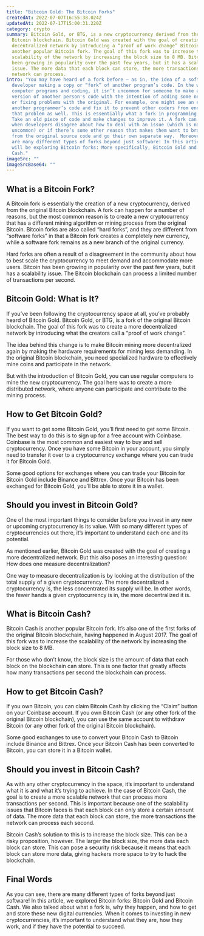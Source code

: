 ```yaml
---
title: "Bitcoin Gold: The Bitcoin Forks"
createdAt: 2022-07-07T16:55:38.024Z
updatedAt: 2022-07-17T15:00:31.220Z
category: crypto
summary: Bitcoin Gold, or BTG, is a new cryptocurrency derived from the original
  Bitcoin blockchain. Bitcoin Gold was created with the goal of creating a more
  decentralized network by introducing a “proof of work change” Bitcoin Cash is
  another popular Bitcoin fork. The goal of this fork was to increase the
  scalability of the network by increasing the block size to 8 MB. Bitcoin has
  been growing in popularity over the past few years, but it has a scalability
  issue. The more data that each block can store, the more transactions the
  network can process.
intro: "You may have heard of a fork before — as in, the idea of a software
  developer making a copy or “fork” of another program’s code. In the world of
  computer programs and coding, it isn’t uncommon for someone to make a modified
  version of another person's code with the intention of adding some new feature
  or fixing problems with the original. For example, one might see an error in
  another programmer’s code and fix it to prevent other coders from encountering
  that problem as well. This is essentially what a fork in programming terms is:
  Take an old piece of code and make changes to improve it. A fork can happen
  when developers disagree about how to deal with an issue (which is not
  uncommon) or if there’s some other reason that makes them want to branch off
  from the original source code and go their own separate way.  Moreover, there
  are many different types of forks beyond just software! In this article we
  will be exploring Bitcoin forks: More specifically, Bitcoin Gold and Bitcoin
  Cash."
imageSrc: ""
imageSrcBase64: ""
---
```


## What is a Bitcoin Fork?

A Bitcoin fork is essentially the creation of a new cryptocurrency, derived from the original Bitcoin blockchain. A fork can happen for a number of reasons, but the most common reason is to create a new cryptocurrency that has a different mining algorithm or mining process from the original Bitcoin. Bitcoin forks are also called “hard forks”, and they are different from “software forks” in that a Bitcoin fork creates a completely new currency, while a software fork remains as a new branch of the original currency.

Hard forks are often a result of a disagreement in the community about how to best scale the cryptocurrency to meet demand and accommodate more users. Bitcoin has been growing in popularity over the past few years, but it has a scalability issue. The Bitcoin blockchain can process a limited number of transactions per second. 

## Bitcoin Gold: What is It?

If you’ve been following the cryptocurrency space at all, you’ve probably heard of Bitcoin Gold. Bitcoin Gold, or BTG, is a fork of the original Bitcoin blockchain. The goal of this fork was to create a more decentralized network by introducing what the creators call a “proof of work change”.

The idea behind this change is to make Bitcoin mining more decentralized again by making the hardware requirements for mining less demanding. In the original Bitcoin blockchain, you need specialized hardware to effectively mine coins and participate in the network.

But with the introduction of Bitcoin Gold, you can use regular computers to mine the new cryptocurrency. The goal here was to create a more distributed network, where anyone can participate and contribute to the mining process.

## How to Get Bitcoin Gold?

If you want to get some Bitcoin Gold, you’ll first need to get some Bitcoin. The best way to do this is to sign up for a free account with Coinbase. Coinbase is the most common and easiest way to buy and sell cryptocurrency. Once you have some Bitcoin in your account, you simply need to transfer it over to a cryptocurrency exchange where you can trade it for Bitcoin Gold.

Some good options for exchanges where you can trade your Bitcoin for Bitcoin Gold include Binance and Bittrex. Once your Bitcoin has been exchanged for Bitcoin Gold, you’ll be able to store it in a wallet.

## Should you invest in Bitcoin Gold?

One of the most important things to consider before you invest in any new or upcoming cryptocurrency is its value. With so many different types of cryptocurrencies out there, it’s important to understand each one and its potential.

As mentioned earlier, Bitcoin Gold was created with the goal of creating a more decentralized network. But this also poses an interesting question: How does one measure decentralization?

One way to measure decentralization is by looking at the distribution of the total supply of a given cryptocurrency. The more decentralized a cryptocurrency is, the less concentrated its supply will be. In other words, the fewer hands a given cryptocurrency is in, the more decentralized it is.

## What is Bitcoin Cash?

Bitcoin Cash is another popular Bitcoin fork. It’s also one of the first forks of the original Bitcoin blockchain, having happened in August 2017. The goal of this fork was to increase the scalability of the network by increasing the block size to 8 MB.

For those who don’t know, the block size is the amount of data that each block on the blockchain can store. This is one factor that greatly affects how many transactions per second the blockchain can process.

## How to get Bitcoin Cash?

If you own Bitcoin, you can claim Bitcoin Cash by clicking the “Claim” button on your Coinbase account. If you own Bitcoin Cash (or any other fork of the original Bitcoin blockchain), you can use the same account to withdraw Bitcoin (or any other fork of the original Bitcoin blockchain).

Some good exchanges to use to convert your Bitcoin Cash to Bitcoin include Binance and Bittrex. Once your Bitcoin Cash has been converted to Bitcoin, you can store it in a Bitcoin wallet.

## Should you invest in Bitcoin Cash?

As with any other cryptocurrency in the space, it’s important to understand what it is and what it’s trying to achieve. In the case of Bitcoin Cash, the goal is to create a more scalable network that can process more transactions per second. This is important because one of the scalability issues that Bitcoin faces is that each block can only store a certain amount of data. The more data that each block can store, the more transactions the network can process each second.

Bitcoin Cash’s solution to this is to increase the block size. This can be a risky proposition, however. The larger the block size, the more data each block can store. This can pose a security risk because it means that each block can store more data, giving hackers more space to try to hack the blockchain.

## Final Words

As you can see, there are many different types of forks beyond just software! In this article, we explored Bitcoin forks: Bitcoin Gold and Bitcoin Cash. We also talked about what a fork is, why they happen, and how to get and store these new digital currencies. When it comes to investing in new cryptocurrencies, it’s important to understand what they are, how they work, and if they have the potential to succeed.
